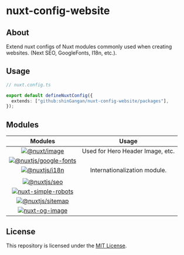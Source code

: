 # nuxt-config-website

## About

Extend nuxt configs of Nuxt modules commonly used when creating websites. (Next SEO, GoogleFonts, I18n, etc.).

## Usage

```ts
// nuxt.config.ts

export default defineNuxtConfig({
  extends: ["github:shinGangan/nuxt-config-website/packages"],
});
```

## Modules

|                      Modules                      |              Usage               |
| :-----------------------------------------------: | :------------------------------: |
|         [![@nuxt/image]][nuxt-image-href]         | Used for Hero Header Image, etc. |
| [![@nuxtjs/google-fonts]][nuxt-google-fonts-href] |                                  |
|         [![@nuxtjs/i18n]][nuxt-i18n-href]         |   Internationalization module.   |
|                                                   |                                  |
|          [![@nuxtjs/seo]][nuxt-seo-href]          |                                  |
|     [![nuxt-simple-robots]][nuxt-robots-href]     |                                  |
|      [![@nuxtjs/sitemap]][nuxt-sitemap-href]      |                                  |
|      [![nuxt-og-image]][nuxt-og-image-href]       |                                  |

## License

This repository is licensed under the [MIT License](./LICENSE).

<!--
  Badges
-->

[@nuxt/image]: https://img.shields.io/badge/@nuxt/image-v1.3.x-00DC82?style=plastic&logo=nuxt.js
[nuxt-image-href]: https://image.nuxt.com/
[@nuxtjs/google-fonts]: https://img.shields.io/badge/@nuxtjs/google--fonts-00DC82?style=plastic&logo=nuxt.js&color=6A6A6A
[nuxt-google-fonts-href]: https://google-fonts.nuxtjs.org/
[@nuxtjs/i18n]: https://img.shields.io/badge/@nuxtjs/i18n-v8.1.x-00DC82?style=plastic&logo=nuxt.js
[nuxt-i18n-href]: https://i18n.nuxtjs.org/
[@nuxtjs/seo]: https://img.shields.io/badge/@nuxtjs/seo-00DC82?style=plastic&logo=nuxt.js&color=6A6A6A
[nuxt-seo-href]: https://nuxtseo.com/
[nuxt-simple-robots]: https://img.shields.io/badge/nuxt--simple--robots-00DC82?style=plastic&logo=nuxt.js&color=6A6A6A
[nuxt-robots-href]: https://nuxtseo.com/robots/getting-started/installation
[@nuxtjs/sitemap]: https://img.shields.io/badge/@nuxtjs/sitemap-00DC82?style=plastic&logo=nuxt.js&color=6A6A6A
[nuxt-sitemap-href]: https://nuxtseo.com/sitemap/getting-started/installation
[nuxt-og-image]: https://img.shields.io/badge/nuxt--og--image-00DC82?style=plastic&logo=nuxt.js&color=6A6A6A
[nuxt-og-image-href]: https://nuxtseo.com/og-image/getting-started/installation
